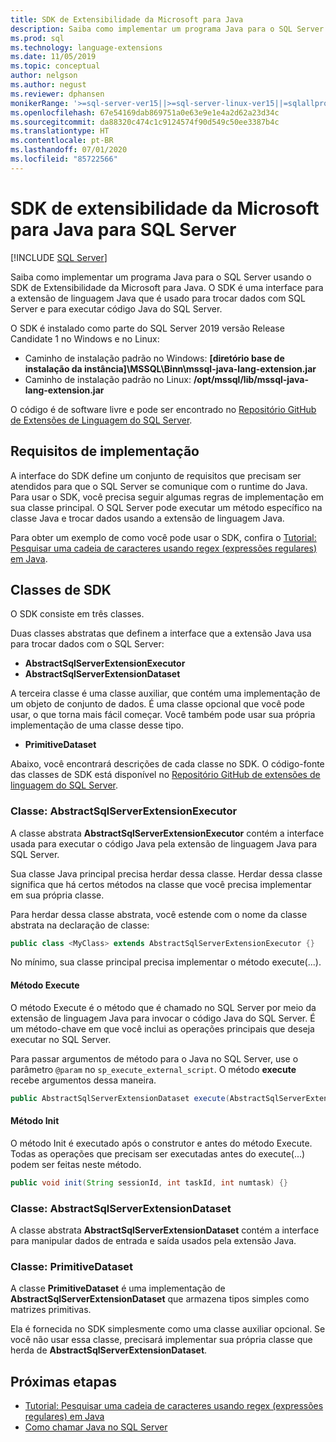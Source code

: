 ```yaml
---
title: SDK de Extensibilidade da Microsoft para Java
description: Saiba como implementar um programa Java para o SQL Server usando o SDK de Extensibilidade da Microsoft para Java. O SDK é uma interface para a extensão de linguagem Java que é usado para trocar dados com SQL Server e para executar código Java do SQL Server.
ms.prod: sql
ms.technology: language-extensions
ms.date: 11/05/2019
ms.topic: conceptual
author: nelgson
ms.author: negust
ms.reviewer: dphansen
monikerRange: '>=sql-server-ver15||>=sql-server-linux-ver15||=sqlallproducts-allversions'
ms.openlocfilehash: 67e54169dab869751a0e63e9e1e4a2d62a23d34c
ms.sourcegitcommit: da88320c474c1c9124574f90d549c50ee3387b4c
ms.translationtype: HT
ms.contentlocale: pt-BR
ms.lasthandoff: 07/01/2020
ms.locfileid: "85722566"
---
```

# <a name="microsoft-extensibility-sdk-for-java-for-sql-server"></a>SDK de extensibilidade da Microsoft para Java para SQL Server
 [!INCLUDE [SQL Server](../../includes/applies-to-version/sqlserver.md)]

Saiba como implementar um programa Java para o SQL Server usando o SDK de Extensibilidade da Microsoft para Java. O SDK é uma interface para a extensão de linguagem Java que é usado para trocar dados com SQL Server e para executar código Java do SQL Server.

O SDK é instalado como parte do SQL Server 2019 versão Release Candidate 1 no Windows e no Linux:

+ Caminho de instalação padrão no Windows: **[diretório base de instalação da instância]\MSSQL\Binn\mssql-java-lang-extension.jar**
+ Caminho de instalação padrão no Linux: **/opt/mssql/lib/mssql-java-lang-extension.jar**

O código é de software livre e pode ser encontrado no [Repositório GitHub de Extensões de Linguagem do SQL Server](https://github.com/microsoft/sql-server-language-extensions).

## <a name="implementation-requirements"></a>Requisitos de implementação

A interface do SDK define um conjunto de requisitos que precisam ser atendidos para que o SQL Server se comunique com o runtime do Java. Para usar o SDK, você precisa seguir algumas regras de implementação em sua classe principal. O SQL Server pode executar um método específico na classe Java e trocar dados usando a extensão de linguagem Java.

Para obter um exemplo de como você pode usar o SDK, confira o [Tutorial: Pesquisar uma cadeia de caracteres usando regex (expressões regulares) em Java](../tutorials/search-for-string-using-regular-expressions-in-java.md).

## <a name="sdk-classes"></a>Classes de SDK

O SDK consiste em três classes.

Duas classes abstratas que definem a interface que a extensão Java usa para trocar dados com o SQL Server:

- **AbstractSqlServerExtensionExecutor**
- **AbstractSqlServerExtensionDataset**

A terceira classe é uma classe auxiliar, que contém uma implementação de um objeto de conjunto de dados. É uma classe opcional que você pode usar, o que torna mais fácil começar. Você também pode usar sua própria implementação de uma classe desse tipo.

- **PrimitiveDataset**

Abaixo, você encontrará descrições de cada classe no SDK. O código-fonte das classes de SDK está disponível no [Repositório GitHub de extensões de linguagem do SQL Server](https://github.com/microsoft/sql-server-language-extensions/tree/master/language-extensions/java/sdk).

### <a name="class-abstractsqlserverextensionexecutor"></a>Classe: AbstractSqlServerExtensionExecutor

A classe abstrata **AbstractSqlServerExtensionExecutor** contém a interface usada para executar o código Java pela extensão de linguagem Java para SQL Server.

Sua classe Java principal precisa herdar dessa classe. Herdar dessa classe significa que há certos métodos na classe que você precisa implementar em sua própria classe.

Para herdar dessa classe abstrata, você estende com o nome da classe abstrata na declaração de classe:

```java
public class <MyClass> extends AbstractSqlServerExtensionExecutor {}
```

No mínimo, sua classe principal precisa implementar o método execute(...).

#### <a name="method-execute"></a>Método Execute

O método Execute é o método que é chamado no SQL Server por meio da extensão de linguagem Java para invocar o código Java do SQL Server. É um método-chave em que você inclui as operações principais que deseja executar no SQL Server.

Para passar argumentos de método para o Java no SQL Server, use o parâmetro `@param` no `sp_execute_external_script`. O método **execute** recebe argumentos dessa maneira.

```java
public AbstractSqlServerExtensionDataset execute(AbstractSqlServerExtensionDataset input, LinkedHashMap<String, Object> params)  {}
```

#### <a name="method-init"></a>Método Init

O método Init é executado após o construtor e antes do método Execute. Todas as operações que precisam ser executadas antes do execute(...) podem ser feitas neste método.

```java
public void init(String sessionId, int taskId, int numtask) {}
```

### <a name="class-abstractsqlserverextensiondataset"></a>Classe: AbstractSqlServerExtensionDataset

A classe abstrata **AbstractSqlServerExtensionDataset** contém a interface para manipular dados de entrada e saída usados pela extensão Java.


### <a name="class-primitivedataset"></a>Classe: PrimitiveDataset

A classe **PrimitiveDataset** é uma implementação de **AbstractSqlServerExtensionDataset** que armazena tipos simples como matrizes primitivas.

Ela é fornecida no SDK simplesmente como uma classe auxiliar opcional. Se você não usar essa classe, precisará implementar sua própria classe que herda de **AbstractSqlServerExtensionDataset**.  

## <a name="next-steps"></a>Próximas etapas

+ [Tutorial: Pesquisar uma cadeia de caracteres usando regex (expressões regulares) em Java](../tutorials/search-for-string-using-regular-expressions-in-java.md)
+ [Como chamar Java no SQL Server](call-java-from-sql.md)

